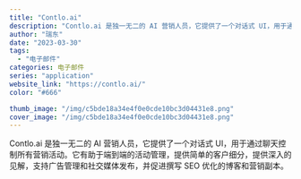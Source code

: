 ```yaml
---
title: "Contlo.ai"
description: "Contlo.ai 是独一无二的 AI 营销人员，它提供了一个对话式 UI，用于通过聊天控制所有营销活动。它有助于端到端"
author: "瑞东"
date: "2023-03-30"
tags:
  - "电子邮件"
categories: 电子邮件
series: "application"
website_link: "https://contlo.ai/"
color: "#666"

thumb_image: "/img/c5bde18a34e4f0e0cde10bc3d04431e8.png"
cover_image: "/img/c5bde18a34e4f0e0cde10bc3d04431e8.png"
---
```


Contlo.ai 是独一无二的 AI 营销人员，它提供了一个对话式 UI，用于通过聊天控制所有营销活动。它有助于端到端的活动管理，提供简单的客户细分，提供深入的见解，支持广告管理和社交媒体发布，并促进撰写 SEO 优化的博客和营销副本。